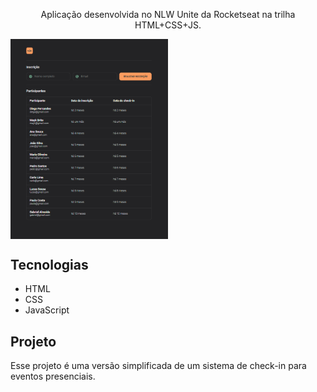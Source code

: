 <p align="center">
Aplicação desenvolvida no NLW Unite da Rocketseat na trilha HTML+CSS+JS.
</p>

<img align="center"  width="50%" src="assets/img/CheckInImg.png" alt="">

## Tecnologias
- HTML
- CSS
- JavaScript

## Projeto
Esse projeto é uma versão simplificada de um sistema de check-in para eventos presenciais.